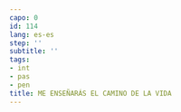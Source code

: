 ```yaml
---
capo: 0
id: 114
lang: es-es
step: ''
subtitle: ''
tags:
- int
- pas
- pen
title: ME ENSEÑARÁS EL CAMINO DE LA VIDA
---
```

